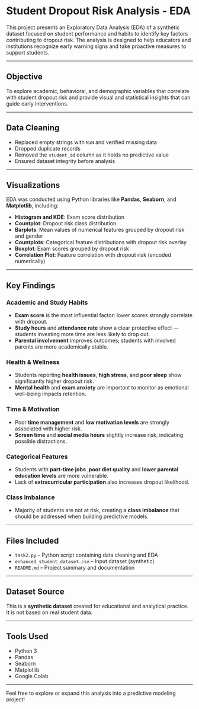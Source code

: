 
# Student Dropout Risk Analysis - EDA

This project presents an Exploratory Data Analysis (EDA) of a synthetic dataset focused on student performance and habits to identify key factors contributing to dropout risk. The analysis is designed to help educators and institutions recognize early warning signs and take proactive measures to support students.

---

## Objective

To explore academic, behavioral, and demographic variables that correlate with student dropout risk and provide visual and statistical insights that can guide early interventions.

---

## Data Cleaning

- Replaced empty strings with `NaN` and verified missing data
- Dropped duplicate records
- Removed the `student_id` column as it holds no predictive value
- Ensured dataset integrity before analysis

---

## Visualizations

EDA was conducted using Python libraries like **Pandas**, **Seaborn**, and **Matplotlib**, including:

- **Histogram and KDE**: Exam score distribution
- **Countplot**: Dropout risk class distribution
- **Barplots**: Mean values of numerical features grouped by dropout risk and gender
- **Countplots**: Categorical feature distributions with dropout risk overlay
- **Boxplot**: Exam scores grouped by dropout risk
- **Correlation Plot**: Feature correlation with dropout risk (encoded numerically)

---

## Key Findings

### Academic and Study Habits
- **Exam score** is the most influential factor: lower scores strongly correlate with dropout.
- **Study hours** and **attendance rate** show a clear protective effect — students investing more time are less likely to drop out.
- **Parental involvement** improves outcomes; students with involved parents are more academically stable.

### Health & Wellness
- Students reporting **health issues**, **high stress**, and **poor sleep** show significantly higher dropout risk.
- **Mental health** and **exam anxiety** are important to monitor as emotional well-being impacts retention.

### Time & Motivation
- Poor **time management** and **low motivation levels** are strongly associated with higher risk.
- **Screen time** and **social media hours** slightly increase risk, indicating possible distractions.

### Categorical Features
- Students with **part-time jobs** ,**poor diet quality** and **lower parental education levels** are more vulnerable.
- Lack of **extracurricular participation** also increases dropout likelihood.

### Class Imbalance
- Majority of students are not at risk, creating a **class imbalance** that should be addressed when building predictive models.

---

## Files Included

- `task2.py` – Python script containing data cleaning and EDA
- `enhanced_student_dataset.csv` – Input dataset (synthetic)
- `README.md` – Project summary and documentation

---

## Dataset Source

This is a **synthetic dataset** created for educational and analytical practice. It is not based on real student data.

---

## Tools Used

- Python 3
- Pandas
- Seaborn
- Matplotlib
- Google Colab 

---

Feel free to explore or expand this analysis into a predictive modeling project!
